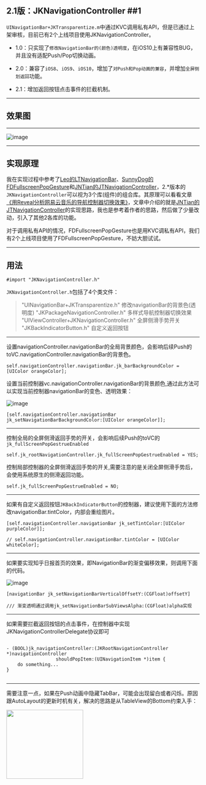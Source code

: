 

## 2.1版：JKNavigationController ##1
`UINavigationBar+JKTransparentize.m`中通过KVC调用私有API，但是已通过上架审核，目前已有2个上线项目使用JKNavigationController。



* 1.0：只实现了`修改NavigationBar的(颜色)透明度`，在iOS10上有兼容性BUG，并且没有适配Push/Pop切换动画。

* 2.0：兼容了`iOS8`、`iOS9`、`iOS10`，增加了`对Push和Pop动画的兼容`，并增加`全屏侧划返回`功能。

* 2.1：增加返回按钮点击事件的拦截机制。

---

## 效果图 ##

----

![image](http://wx3.sinaimg.cn/mw690/c56eaed1gy1fet9vxwqtyg20ak0j5twm.gif)

---


## 实现原理 ##

我在实现过程中参考了[Leo的LTNavigationBar](https://github.com/ltebean/LTNavigationBar)、[SunnyDog的FDFullscreenPopGesture](https://github.com/forkingdog/FDFullscreenPopGesture)和[JNTian的JTNavigationController](https://github.com/JNTian/JTNavigationController#jtnavigationcontroller)，2.*版本的`JKNavigationController`可以视为3个库(组件)的组合库。其原理可以看看文章[《用Reveal分析网易云音乐的导航控制器切换效果》](http://jerrytian.com/2016/01/07/用Reveal分析网易云音乐的导航控制器切换效果/)，文章中介绍的就是[JNTian的JTNavigationController](https://github.com/JNTian/JTNavigationController#jtnavigationcontroller)的实现思路，我也是参考着作者的思路，然后做了少量改动，引入了其他2各库的功能。

对于调用私有API的情况，FDFullscreenPopGesture也是用KVC调私有API，我们有2个上线项目使用了FDFullscreenPopGesture，不妨大胆试试。

---

## 用法  ##


```Object-c
#import "JKNavigationController.h"
```

`JKNavigationController.h`包括了4个类文件：
> "UINavigationBar+JKTransparentize.h" 修改navigationBar的背景色(透明度)
> "JKPackageNavigationController.h" 多样式导航控制器切换效果
> "UIViewController+JKNavigationController.h" 全屏侧滑手势开关
> "JKBackIndicatorButton.h" 自定义返回按钮

---

设置navigationController.navigationBar的全局背景颜色，会影响后续Push的toVC.navigationController.navigationBar的背景色。
```Object-C
self.navigationController.navigationBar.jk_barBackgroundColor = [UIColor orangeColor];
```

设置当前控制器vc.navigationController.navigationBar的背景颜色,通过此方法可以实现当前控制器navigationBar的变色、透明效果：

![image](http://wx4.sinaimg.cn/mw690/c56eaed1gy1fet9vx65x0g20bh0263zu.gif)

```Object-C
[self.navigationController.navigationBar jk_setNavigationBarBackgroundColor:[UIColor orangeColor]];
```

---

控制全局的全屏侧滑返回手势的开关，会影响后续Push的toVC的`jk_fullScreenPopGestrueEnabled`
```Object-C
self.jk_rootNavigationController.jk_fullScreenPopGestrueEnabled = YES;
```

控制局部控制器的全屏侧滑返回手势的开关,需要注意的是关闭全屏侧滑手势后，会使用系统原生的侧滑返回功能。
```Object-C
self.jk_fullScreenPopGestrueEnabled = NO;
```

---

如果有自定义返回按钮`JKBackIndicatorButton`的控制器，建议使用下面的方法修改navigationBar.tintColor，内部会重绘图片。
```Object-C
[self.navigationController.navigationBar jk_setTintColor:[UIColor purpleColor]];

// self.navigationController.navigationBar.tintColor = [UIColor whiteColor];
```

--- 

如果要实现知乎日报首页的效果，即NavigationBar的渐变偏移效果，则调用下面的代码。

![image](http://wx3.sinaimg.cn/mw690/c56eaed1gy1fet9vxkztug20bh026jsz.gif)

```Object-C
[navigationBar jk_setNavigationBarVerticalOffsetY:(CGFloat)offsetY]

/// 渐变透明通过调用jk_setNavigationBarSubViewsAlpha:(CGFloat)alpha实现
```

---

如果需要拦截返回按钮的点击事件，在控制器中实现JKNavigationControllerDelegate协议即可
```Object-C

- (BOOL)jk_navigationController:(JKRootNavigationController *)navigationController
                  shouldPopItem:(UINavigationItem *)item {
    do something...
}
                  
```

---

需要注意一点，如果在Push动画中隐藏TabBar，可能会出现留白或者闪烁。原因跟AutoLayout的更新时机有关，解决的思路是从TableView的Bottom约束入手：

<img src="http://wx4.sinaimg.cn/mw690/c56eaed1gy1fet9vymyw9j212e0uijyo.jpg" width="200" height="180">